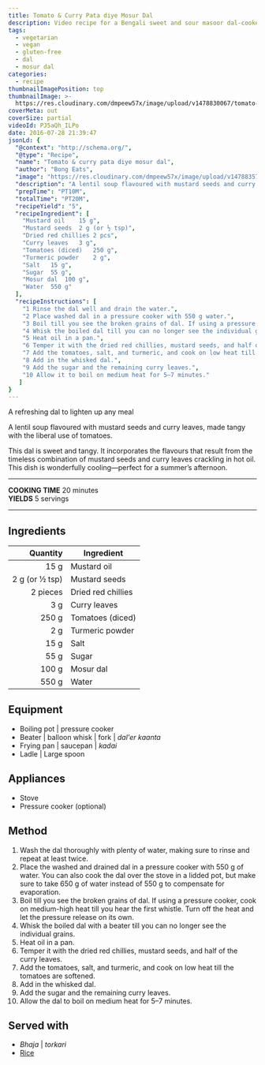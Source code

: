 ```yaml
---
title: Tomato & Curry Pata diye Mosur Dal
description: Video recipe for a Bengali sweet and sour masoor dal-cooked with lots of tomatoes, and tempered with curry leaves. Perfect with rice!
tags:
  - vegetarian
  - vegan
  - gluten-free
  - dal
  - mosur dal
categories:
  - recipe
thumbnailImagePosition: top
thumbnailImage: >-
  https://res.cloudinary.com/dmpeew57x/image/upload/v1478830067/tomato-curry-pata-dal_thumbnail.jpg
coverMeta: out
coverSize: partial
videoId: PJ5aQh_ILPo
date: 2016-07-28 21:39:47
jsonLd: {
  "@context": "http://schema.org/",
  "@type": "Recipe",
  "name": "Tomato & curry pata diye mosur dal",
  "author": "Bong Eats",
  "image": "https://res.cloudinary.com/dmpeew57x/image/upload/v1478835725/thumbs/tomato-curry-pata-dal_thumbnail_small.jpg",
  "description": "A lentil soup flavoured with mustard seeds and curry leaves, made tangy with the liberal use of tomatoes.",
  "prepTime": "PT10M",
  "totalTime": "PT20M",
  "recipeYield": "5",
  "recipeIngredient": [
    "Mustard oil	15 g",
    "Mustard seeds	2 g (or ½ tsp)",
    "Dried red chillies	2 pcs",
    "Curry leaves	3 g",
    "Tomatoes (diced)	250 g",
    "Turmeric powder	2 g",
    "Salt	15 g",
    "Sugar	55 g",
    "Mosur dal	100 g",
    "Water	550 g"
  ],
  "recipeInstructions": [
    "1 Rinse the dal well and drain the water.",
    "2 Place washed dal in a pressure cooker with 550 g water.",
    "3 Boil till you see the broken grains of dal. If using a pressure cooker, cook on medium-high heat till you hear the first whistle. Turn off the heat and let the pressure release on its own.",
    "4 Whisk the boiled dal till you can no longer see the individual grains.",
    "5 Heat oil in a pan.",
    "6 Temper it with the dried red chillies, mustard seeds, and half of the curry leaves.",
    "7 Add the tomatoes, salt, and turmeric, and cook on low heat till the tomatoes are softened.",
    "8 Add in the whisked dal.",
    "9 Add the sugar and the remaining curry leaves.",
    "10 Allow it to boil on medium heat for 5–7 minutes."
   ]
}
---
```



<p class="post-byline">A refreshing dal to lighten up any meal</p>

<p class="post-intro">A lentil soup flavoured with mustard seeds and curry leaves, made tangy with the liberal use of tomatoes.</p>

<!-- more -->
<span class="dropcap">T</span>his dal is sweet and tangy. It incorporates the flavours that result from the timeless combination of mustard seeds and curry leaves crackling in hot oil. This dish is wonderfully cooling—perfect for a summer’s afternoon.

***

**COOKING TIME** 20 minutes   
**YIELDS** 5 servings

***
## Ingredients
|       Quantity | Ingredient         |
|---------------:|--------------------|
|           15 g | Mustard oil        |
| 2 g (or ½ tsp) | Mustard seeds      |
|       2 pieces | Dried red chillies |
|            3 g | Curry leaves       |
|          250 g | Tomatoes (diced)   |
|            2 g | Turmeric powder    |
|           15 g | Salt               |
|           55 g | Sugar              |
|          100 g | Mosur dal          |
|          550 g | Water              |

## Equipment
- Boiling pot | pressure cooker
- Beater | balloon whisk | fork | _dal'er kaanta_
- Frying pan | saucepan | _kadai_
- Ladle | Large spoon

## Appliances
- Stove
- Pressure cooker (optional)

## Method
1. Wash the dal thoroughly with plenty of water, making sure to rinse and repeat at least twice.
2. Place the washed and drained dal in a pressure cooker with 550 g of water. You can also cook the dal over the stove in a lidded pot, but make sure to take 650 g of water instead of 550 g to compensate for evaporation.
3. Boil till you see the broken grains of dal. If using a pressure cooker, cook on medium-high heat till you hear the first whistle. Turn off the heat and let the pressure release on its own.
4. Whisk the boiled dal with a beater till you can no longer see the individual grains.
5. Heat oil in a pan.
6. Temper it with the dried red chillies, mustard seeds, and half of the curry leaves.
7. Add the tomatoes, salt, and turmeric, and cook on low heat till the tomatoes are softened.
8. Add in the whisked dal.
9. Add the sugar and the remaining curry leaves.
10. Allow the dal to boil on medium heat for 5–7 minutes.

## Served with
- _Bhaja_ | _torkari_
- [Rice](/how-to/cook-the-perfect-rice/)
